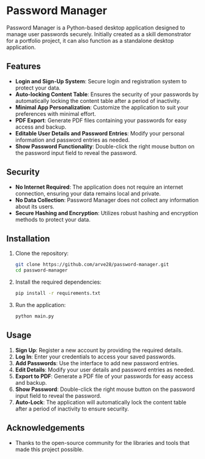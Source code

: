 # Password Manager

Password Manager is a Python-based desktop application designed to manage user passwords securely. Initially created as a skill demonstrator for a portfolio project, it can also function as a standalone desktop application.

## Features

- **Login and Sign-Up System**: Secure login and registration system to protect your data.
- **Auto-locking Content Table**: Ensures the security of your passwords by automatically locking the content table after a period of inactivity.
- **Minimal App Personalization**: Customize the application to suit your preferences with minimal effort.
- **PDF Export**: Generate PDF files containing your passwords for easy access and backup.
- **Editable User Details and Password Entries**: Modify your personal information and password entries as needed.
- **Show Password Functionality**: Double-click the right mouse button on the password input field to reveal the password.

## Security

- **No Internet Required**: The application does not require an internet connection, ensuring your data remains local and private.
- **No Data Collection**: Password Manager does not collect any information about its users.
- **Secure Hashing and Encryption**: Utilizes robust hashing and encryption methods to protect your data.

## Installation

1. Clone the repository:
    ```sh
    git clone https://github.com/arve28/password-manager.git
    cd password-manager
    ```

2. Install the required dependencies:
    ```sh
    pip install -r requirements.txt
    ```

3. Run the application:
    ```sh
    python main.py
    ```

## Usage

1. **Sign Up**: Register a new account by providing the required details.
2. **Log In**: Enter your credentials to access your saved passwords.
3. **Add Passwords**: Use the interface to add new password entries.
4. **Edit Details**: Modify your user details and password entries as needed.
5. **Export to PDF**: Generate a PDF file of your passwords for easy access and backup.
6. **Show Password**: Double-click the right mouse button on the password input field to reveal the password.
7. **Auto-Lock**: The application will automatically lock the content table after a period of inactivity to ensure security.

## Acknowledgements

- Thanks to the open-source community for the libraries and tools that made this project possible.
